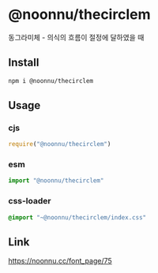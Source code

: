 # @noonnu/thecirclem
동그라미체 - 의식의 흐름이 절정에 달하였을 때

## Install
```sh
npm i @noonnu/thecirclem
```
## Usage
### cjs
```js
require("@noonnu/thecirclem")
```
### esm
```js
import "@noonnu/thecirclem"
```
### css-loader
```css
@import "~@noonnu/thecirclem/index.css"
```

## Link
https://noonnu.cc/font_page/75